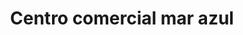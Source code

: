 ---
title: "Centro comercial mar azul"
url: /lecheria/centro-comercial-mar-azul/
shop: Einkaufszentrum
---